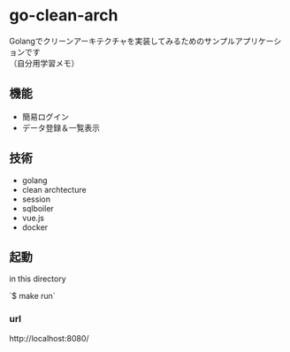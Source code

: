 # go-clean-arch
Golangでクリーンアーキテクチャを実装してみるためのサンプルアプリケーションです  
（自分用学習メモ）

## 機能
- 簡易ログイン
- データ登録＆一覧表示

## 技術
- golang
- clean archtecture
- session
- sqlboiler
- vue.js
- docker

## 起動
<p>in this directory</P>
`$ make run`

### url
<p>http://localhost:8080/</p>